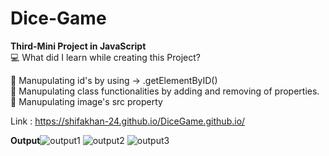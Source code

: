 # Dice-Game

**Third-Mini Project in JavaScript**
<br>
💻 What did I learn while creating this Project?
<br>

🔸 Manupulating id's by using -> .getElementByID()<br>
🔹 Manupulating class functionalities by adding and removing of properties.<br>
🔸 Manupulating image's src property<br>

Link : https://shifakhan-24.github.io/DiceGame.github.io/

**Output**![output1](https://user-images.githubusercontent.com/94692552/216275048-72bdc177-f03d-4a84-b8e5-631e36cd7293.jpg)
![output2](https://user-images.githubusercontent.com/94692552/216275064-ee9b90b5-e41b-42d9-a2ee-072e9c29c2a1.jpg)
![output3](https://user-images.githubusercontent.com/94692552/216275074-fff4f597-e455-448b-be01-1f81d4db595e.jpg)

